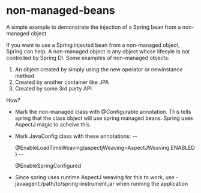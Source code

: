 non-managed-beans
=================

A simple example to demonstrate the injection of a Spring bean from a non-managed object

If you want to use a Spring injected bean from a non-managed object, Spring can help. A non-managed object is any object whose lifecyle is not controlled by Spring DI. Some examples of non-managed objects:

1. An object created by simply using the new operator or newInstance method
2. Created by another container like JPA
3. Created by some 3rd party API

How?
- Mark the non-managed class with @Configurable annotation. This tells spring that the class object will use spring managed beans. Spring uses AspectJ magic to acheive this. 

- Mark JavaConfig class with these annotations:
--

   @EnableLoadTimeWeaving(aspectjWeaving=AspectJWeaving.ENABLED)
--

   @EnableSpringConfigured

- Since spring uses runtime AspectJ weaving for this to work, use -javaagent:/path/to/spring-instrument.jar when running the application
